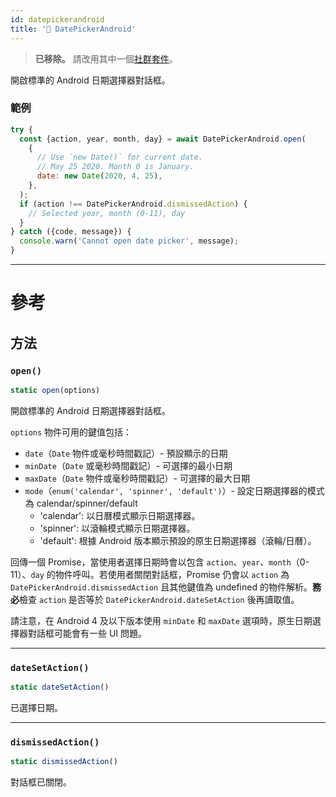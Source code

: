 ```yaml
---
id: datepickerandroid
title: '🚧 DatePickerAndroid'
---
```


> **已移除。** 請改用其中一個[社群套件](https://reactnative.directory/?search=datepicker)。

開啟標準的 Android 日期選擇器對話框。

### 範例

```jsx
try {
  const {action, year, month, day} = await DatePickerAndroid.open(
    {
      // Use `new Date()` for current date.
      // May 25 2020. Month 0 is January.
      date: new Date(2020, 4, 25),
    },
  );
  if (action !== DatePickerAndroid.dismissedAction) {
    // Selected year, month (0-11), day
  }
} catch ({code, message}) {
  console.warn('Cannot open date picker', message);
}
```

---

# 參考

## 方法

### `open()`

```jsx
static open(options)
```

開啟標準的 Android 日期選擇器對話框。

`options` 物件可用的鍵值包括：

- `date`（`Date` 物件或毫秒時間戳記）- 預設顯示的日期
- `minDate`（`Date` 或毫秒時間戳記）- 可選擇的最小日期
- `maxDate`（`Date` 物件或毫秒時間戳記）- 可選擇的最大日期
- `mode`（`enum('calendar', 'spinner', 'default')`）- 設定日期選擇器的模式為 calendar/spinner/default
  - 'calendar': 以日曆模式顯示日期選擇器。
  - 'spinner': 以滾輪模式顯示日期選擇器。
  - 'default': 根據 Android 版本顯示預設的原生日期選擇器（滾輪/日曆）。

回傳一個 Promise，當使用者選擇日期時會以包含 `action`、`year`、`month`（0-11）、`day` 的物件呼叫。若使用者關閉對話框，Promise 仍會以 `action` 為 `DatePickerAndroid.dismissedAction` 且其他鍵值為 undefined 的物件解析。**務必**檢查 `action` 是否等於 `DatePickerAndroid.dateSetAction` 後再讀取值。

請注意，在 Android 4 及以下版本使用 `minDate` 和 `maxDate` 選項時，原生日期選擇器對話框可能會有一些 UI 問題。

---

### `dateSetAction()`

```jsx
static dateSetAction()
```

已選擇日期。

---

### `dismissedAction()`

```jsx
static dismissedAction()
```

對話框已關閉。